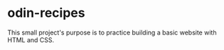 # odin-recipes

This small project's purpose is to practice building a basic website with HTML and CSS.